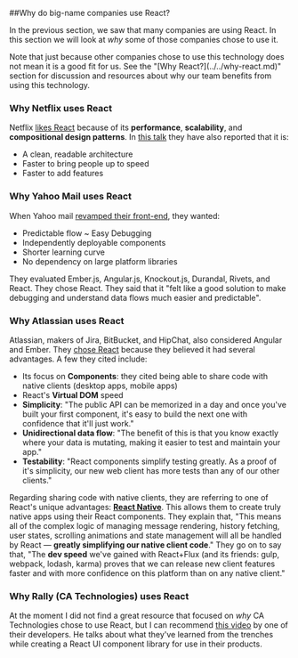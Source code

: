 ##Why do big-name companies use React?

In the previous section, we saw that many companies are using React.  In this section we will look at *why* some of those companies chose to use it.  
<p class="g2-note">
Note that just because other companies chose to use this technology does not mean it is a good fit for us.  See the "[Why React?](../../why-react.md)" section for discussion and resources about why our team benefits from using this technology. 
</p>

### Why **Netflix** uses React

Netflix [likes React](http://techblog.netflix.com/2015/01/netflix-likes-react.html) because of its **performance**, **scalability**, and **compositional design patterns**.  In [this talk](https://www.youtube.com/watch?v=g01dGsKbXOk&list=PLRHV6us9ju3S5SSEVzjkBWEpHDrMn_Az4&index=12) they have also reported that it is:
* A clean, readable architecture
* Faster to bring people up to speed
* Faster to add features

### Why **Yahoo Mail** uses React

When Yahoo mail [revamped their front-end](http://yahooeng.tumblr.com/post/101682875656/evolving-yahoo-mail), they wanted:
* Predictable flow ~ Easy Debugging
* Independently deployable components
* Shorter learning curve 
* No dependency on large platform libraries

They evaluated Ember.js, Angular.js, Knockout.js, Durandal, Rivets, and React. They chose React. They said that it "felt like a good solution to make debugging and understand data flows much easier and predictable". 

### Why **Atlassian** uses React

Atlassian, makers of Jira, BitBucket, and HipChat, also considered Angular and Ember. They [chose React](https://developer.atlassian.com/blog/2015/02/rebuilding-hipchat-with-react/) because they believed it had several advantages.  A few they cited include:
* Its focus on **Components**: they cited being able to share code with native clients (desktop apps, mobile apps)
* React's **Virtual DOM** speed
* **Simplicity**: "The public API can be memorized in a day and once you've built your first component, it's easy to build the next one with confidence that it'll just work."
* **Unidirectional data flow**: "The benefit of this is that you know exactly where your data is mutating, making it easier to test and maintain your app."
* **Testability**: "React components simplify testing greatly. As a proof of it's simplicity, our new web client has more tests than any of our other clients."

Regarding sharing code with native clients, they are referring to one of React's unique advantages: [**React Native**](https://youtu.be/KVZ-P-ZI6W4?t=1035).  This allows them to create truly native apps using their React components.  They explain that, "This means all of the complex logic of managing message rendering, history fetching, user states, scrolling animations and state management will all be handled by React — **greatly simplifying our native client code**."  They go on to say that, "The **dev speed** we've gained with React+Flux (and its friends: gulp, webpack, lodash, karma) proves that we can release new client features faster and with more confidence on this platform than on any native client."

### Why **Rally** (CA Technologies) uses React

At the moment I did not find a great resource that focused on *why* CA Technologies chose to use React, but I can recommend [this video](https://www.youtube.com/watch?v=nQo0EdHNjto) by one of their developers.  He talks about what they've learned from the trenches while creating a React UI component library for use in their products.  

